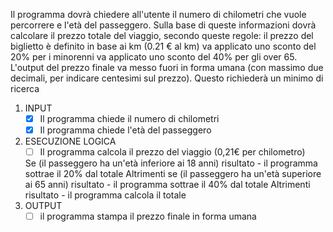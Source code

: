 Il programma dovrà chiedere all'utente il numero di chilometri che vuole percorrere e l'età del passeggero.
Sulla base di queste informazioni dovrà calcolare il prezzo totale del viaggio, secondo queste regole:
il prezzo del biglietto è definito in base ai km (0.21 € al km)
va applicato uno sconto del 20% per i minorenni
va applicato uno sconto del 40% per gli over 65.
L'output del prezzo finale va messo fuori in forma umana (con massimo due decimali, per indicare centesimi sul prezzo). Questo richiederà un minimo di ricerca



1. INPUT
    - [x] Il programma chiede il numero di chilometri
    - [x] Il programma chiede l'età del passeggero
2. ESECUZIONE LOGICA
    - [ ] Il programma calcola il prezzo del viaggio (0,21€ per chilometro)

    Se (il passeggero ha un'età inferiore ai 18 anni)
        risultato - il programma sottrae il 20% dal totale
    Altrimenti se (il passeggero ha un'età superiore ai 65 anni)
        risultato - il programma sottrae il 40% dal totale
    Altrimenti 
        risultato - il programma calcola il totale
3. OUTPUT
    - [ ] il programma stampa il prezzo finale in forma umana